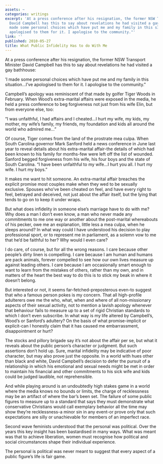 ```yaml
---
assets: ~
categories: writings
excerpt: 'At a press conference after his resignation, the former NSW Transport Minister
  David Campbell has this to say about revelations he had visited a gay bathhouse:  ’I
  made some personal choices which have put me and my family in this situation…I’ve
  apologised to them for it. I apologise to the community."'
link: ''
published: 2010-05-27
title: What Public Infidelity Has to do With Me
---
```

At a press conference after his resignation, the former NSW
Transport Minister David Campbell has this to say about revelations he
had visited a gay bathhouse:

’I made some personal choices which have put me and my family in
this situation…I’ve apologised to them for it. I apologise to the
community."

Campbell’s apology was reminiscent of that made by golfer Tiger Woods in
February. When Wood’s extra-marital affairs were exposed in the media,
he held a press conference to beg forgiveness not just from his wife
Elin, but from everyone else, too:

“I was unfaithful, I had affairs and I cheated…I hurt my wife, my kids,
my mother, my wife’s family, my friends, my foundation and kids all
around the world who admired me…”

Of course, Tiger comes from the land of the prostrate mea culpa. When
South Carolina governor Mark Sanford held a news conference in June last
year to reveal details about his extra-marital affair-the details of
which had been known to his family for months-few were left off the list
of wounded. Sanford begged forgiveness from his wife, his four boys and
the state of South Carolina. “I have been unfaithful to my wife…I hurt
you all. I hurt my wife. I hurt my boys.”

It makes me want to hit someone. An extra-marital affair breaches the
explicit promise most couples make when they wed to be sexually
exclusive. Spouses who’ve been cheated on feel, and have every right to
feel, betrayed and deceived, not just about the affair itself, but the
lying that tends to go on to keep it under wraps.

But what does infidelity in someone else’s marriage have to do with me?
Why does a man I don’t even know, a man who never made any commitments
to me one way or another about the post-marital whereabouts of his
pecker, owe me an explanation, little less a mea culpa, when he sleeps
around? In what way could I have understood his decision to play
professional sport, or to represent me in parliament, as a solemn vow to
me that he’d be faithful to her? Why would I even care?

I do care, of course, but for all the wrong reasons. I care because
other people’s dirty linen is compelling. I care because I am human and
humans are pack animals, forever compelled to see how our own lives
measure up against leading others. I care because I am occasionally
smart enough to want to learn from the mistakes of others, rather than
my own, and in matters of the heart the best way to do this is to stick
my beak in where it doesn’t belong.

But interested or not, it seems far-fetched-preposterous even-to suggest
that who a famous person pokes is my concern. That all high-profile
adulterers owe me the who, what, when and where of all non-missionary
aspects of their sexual activity, not to mention a lavish apology
whenever that behaviour fails to measure up to a set of rigid Christian
standards to which I don’t even subscribe. In what way is my life
altered by Campbell’s, Wood’s or Sanford’s adultery? On the basis of
what promise-implicit or explicit-can I honestly claim that it has
caused me embarrassment, disappointment or hurt?

The stocks and pillory brigade say it’s not about the affair per se, but
what it reveals about the public person’s character or judgment. But
such assertions don’t hold up. Sure, marital infidelity may be
indicative of poor character, but may also prove just the opposite. In a
world with hues other than black and white, David Campbell’s decision to
defer the pursuit of a relationship in which his emotional and sexual
needs might be met in order to maintain his financial and other
commitments to his sick wife and kids could be judged laudible, not
reprehensible.

And while playing around is an undoubtedly high stakes game in a world
where the media knows no bounds or limits, the charge of recklessness
may be an artifact of where the bar’s been set. The failure of some
public figures to measure up to a standard that says they must
demonstrate what conservative Christians would call exemplary behavior
all the time may show they’re recklessness-a minor sin in any event-or
prove only that such expectations are silly or unachievable for members
of an imperfect race.

Second wave feminists understood that the personal was political. Over
the years this key insight has been bastardised in many ways. What was
meant was that to achieve liberation, women must recognise how political
and social circumstances shape their individual experience.

The personal is political was never meant to suggest that every aspect
of a public figure’s life is fair game.